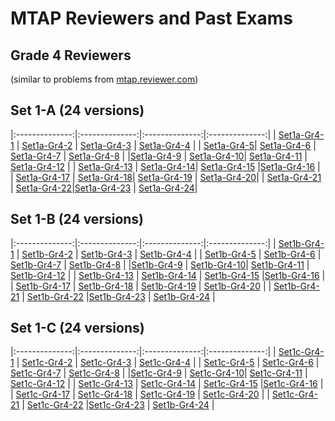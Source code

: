 # MTAP Reviewers and Past Exams
## Grade 4 Reviewers
(similar to problems from [mtap.reviewer.com](http://mtapreviewer.com/2014/02/27/grade-4-mtap-sample-problem-set-1/))


## Set 1-A (24 versions)

|:--------------:|:--------------:|:--------------:|:--------------:|
| [Set1a-Gr4-1](https://justineuro.github.io/mtap/gr4-1/mtapGr4RevSet1-2017-11-23-1.html) | [Set1a-Gr4-2](https://justineuro.github.io/mtap/gr4-1/mtapGr4RevSet1-2017-11-23-2.html) | [Set1a-Gr4-3](https://justineuro.github.io/mtap/gr4-1/mtapGr4RevSet1-2017-11-23-3.html) | [Set1a-Gr4-4](https://justineuro.github.io/mtap/gr4-1/mtapGr4RevSet1-2017-11-23-4.html) |
| [Set1a-Gr4-5](https://justineuro.github.io/mtap/gr4-1/mtapGr4RevSet1-2017-11-23-5.html)| [Set1a-Gr4-6](https://justineuro.github.io/mtap/gr4-1/mtapGr4RevSet1-2017-11-23-6.html)  | [Set1a-Gr4-7](https://justineuro.github.io/mtap/gr4-1/mtapGr4RevSet1-2017-11-23-7.html) | [Set1a-Gr4-8](https://justineuro.github.io/mtap/gr4-1/mtapGr4RevSet1-2017-11-23-8.html) |
|[Set1a-Gr4-9](https://justineuro.github.io/mtap/gr4-1/mtapGr4RevSet1-2017-11-23-9.html) | [Set1a-Gr4-10](https://justineuro.github.io/mtap/gr4-1/mtapGr4RevSet1-2017-11-23-10.html)| [Set1a-Gr4-11](https://justineuro.github.io/mtap/gr4-1/mtapGr4RevSet1-2017-11-23-11.html)  | [Set1a-Gr4-12](https://justineuro.github.io/mtap/gr4-1/mtapGr4RevSet1-2017-11-23-12.html) |
| [Set1a-Gr4-13](https://justineuro.github.io/mtap/gr4-1/mtapGr4RevSet1-2017-11-23-13.html) | [Set1a-Gr4-14](https://justineuro.github.io/mtap/gr4-1/mtapGr4RevSet1-2017-11-23-14.html)| [Set1a-Gr4-15](https://justineuro.github.io/mtap/gr4-1/mtapGr4RevSet1-2017-11-23-15.html) |[Set1a-Gr4-16](https://justineuro.github.io/mtap/gr4-1/mtapGr4RevSet1-2017-11-23-16.html) | 
| [Set1a-Gr4-17](https://justineuro.github.io/mtap/gr4-1/mtapGr4RevSet1-2017-11-23-17.html) | [Set1a-Gr4-18](https://justineuro.github.io/mtap/gr4-1/mtapGr4RevSet1-2017-11-23-18.html)| [Set1a-Gr4-19](https://justineuro.github.io/mtap/gr4-1/mtapGr4RevSet1-2017-11-23-19.html) | [Set1a-Gr4-20](https://justineuro.github.io/mtap/gr4-1/mtapGr4RevSet1-2017-11-23-20.html)| 
| [Set1a-Gr4-21](https://justineuro.github.io/mtap/gr4-1/mtapGr4RevSet1-2017-11-23-21.html) | [Set1a-Gr4-22](https://justineuro.github.io/mtap/gr4-1/mtapGr4RevSet1-2017-11-23-22.html)|[Set1a-Gr4-23](https://justineuro.github.io/mtap/gr4-1/mtapGr4RevSet1-2017-11-23-23.html) | 
[Set1a-Gr4-24](https://justineuro.github.io/mtap/gr4-1/mtapGr4RevSet1-2017-11-23-24.html)|



## Set 1-B (24 versions)

|:--------------:|:--------------:|:--------------:|:--------------:|
| [Set1b-Gr4-1](https://justineuro.github.io/mtap/gr4-2/mtapGr4RevSet1-2017-11-24-1.html) | [Set1b-Gr4-2](https://justineuro.github.io/mtap/gr4-2/mtapGr4RevSet1-2017-11-24-2.html) | [Set1b-Gr4-3](https://justineuro.github.io/mtap/gr4-2/mtapGr4RevSet1-2017-11-24-3.html) | [Set1b-Gr4-4](https://justineuro.github.io/mtap/gr4-2/mtapGr4RevSet1-2017-11-24-4.html) | 
| [Set1b-Gr4-5](https://justineuro.github.io/mtap/gr4-2/mtapGr4RevSet1-2017-11-24-5.html) | [Set1b-Gr4-6](https://justineuro.github.io/mtap/gr4-2/mtapGr4RevSet1-2017-11-24-6.html) | [Set1b-Gr4-7](https://justineuro.github.io/mtap/gr4-2/mtapGr4RevSet1-2017-11-24-7.html) | [Set1b-Gr4-8](https://justineuro.github.io/mtap/gr4-2/mtapGr4RevSet1-2017-11-24-8.html) |
|[Set1b-Gr4-9](https://justineuro.github.io/mtap/gr4-2/mtapGr4RevSet1-2017-11-24-9.html) | [Set1b-Gr4-10](https://justineuro.github.io/mtap/gr4-2/mtapGr4RevSet1-2017-11-24-10.html)| [Set1b-Gr4-11](https://justineuro.github.io/mtap/gr4-2/mtapGr4RevSet1-2017-11-24-11.html) | [Set1b-Gr4-12](https://justineuro.github.io/mtap/gr4-2/mtapGr4RevSet1-2017-11-24-12.html) | 
| [Set1b-Gr4-13](https://justineuro.github.io/mtap/gr4-2/mtapGr4RevSet1-2017-11-24-13.html) | [Set1b-Gr4-14](https://justineuro.github.io/mtap/gr4-2/mtapGr4RevSet1-2017-11-24-14.html) | [Set1b-Gr4-15](https://justineuro.github.io/mtap/gr4-2/mtapGr4RevSet1-2017-11-24-15.html) |[Set1b-Gr4-16](https://justineuro.github.io/mtap/gr4-2/mtapGr4RevSet1-2017-11-24-16.html) | 
| [Set1b-Gr4-17](https://justineuro.github.io/mtap/gr4-2/mtapGr4RevSet1-2017-11-24-17.html) | [Set1b-Gr4-18](https://justineuro.github.io/mtap/gr4-2/mtapGr4RevSet1-2017-11-24-18.html) | [Set1b-Gr4-19](https://justineuro.github.io/mtap/gr4-2/mtapGr4RevSet1-2017-11-24-19.html) | [Set1b-Gr4-20](https://justineuro.github.io/mtap/gr4-2/mtapGr4RevSet1-2017-11-24-20.html) | 
| [Set1b-Gr4-21](https://justineuro.github.io/mtap/gr4-2/mtapGr4RevSet1-2017-11-24-21.html) | [Set1b-Gr4-22](https://justineuro.github.io/mtap/gr4-2/mtapGr4RevSet1-2017-11-24-22.html) |[Set1b-Gr4-23](https://justineuro.github.io/mtap/gr4-2/mtapGr4RevSet1-2017-11-24-23.html) |
[Set1b-Gr4-24](https://justineuro.github.io/mtap/gr4-2/mtapGr4RevSet1-2017-11-24-24.html) |


## Set 1-C (24 versions)

|:--------------:|:--------------:|:--------------:|:--------------:|
| [Set1c-Gr4-1](https://justineuro.github.io/mtap/gr4-3/mtapGr4RevSet1-2017-11-25-1.html) | [Set1c-Gr4-2](https://justineuro.github.io/mtap/gr4-3/mtapGr4RevSet1-2017-11-25-2.html) | [Set1c-Gr4-3](https://justineuro.github.io/mtap/gr4-3/mtapGr4RevSet1-2017-11-25-3.html) | [Set1c-Gr4-4](https://justineuro.github.io/mtap/gr4-3/mtapGr4RevSet1-2017-11-25-4.html) | 
| [Set1c-Gr4-5](https://justineuro.github.io/mtap/gr4-3/mtapGr4RevSet1-2017-11-25-5.html) | [Set1c-Gr4-6](https://justineuro.github.io/mtap/gr4-3/mtapGr4RevSet1-2017-11-25-6.html) | [Set1c-Gr4-7](https://justineuro.github.io/mtap/gr4-3/mtapGr4RevSet1-2017-11-25-7.html) | [Set1c-Gr4-8](https://justineuro.github.io/mtap/gr4-3/mtapGr4RevSet1-2017-11-25-8.html) |
|[Set1c-Gr4-9](https://justineuro.github.io/mtap/gr4-3/mtapGr4RevSet1-2017-11-25-9.html) | [Set1c-Gr4-10](https://justineuro.github.io/mtap/gr4-3/mtapGr4RevSet1-2017-11-25-10.html)| [Set1c-Gr4-11](https://justineuro.github.io/mtap/gr4-3/mtapGr4RevSet1-2017-11-25-11.html) | [Set1c-Gr4-12](https://justineuro.github.io/mtap/gr4-3/mtapGr4RevSet1-2017-11-25-12.html) | 
| [Set1c-Gr4-13](https://justineuro.github.io/mtap/gr4-3/mtapGr4RevSet1-2017-11-25-13.html) | [Set1c-Gr4-14](https://justineuro.github.io/mtap/gr4-3/mtapGr4RevSet1-2017-11-25-14.html) | [Set1c-Gr4-15](https://justineuro.github.io/mtap/gr4-3/mtapGr4RevSet1-2017-11-25-15.html) |[Set1c-Gr4-16](https://justineuro.github.io/mtap/gr4-3/mtapGr4RevSet1-2017-11-25-16.html) | 
| [Set1c-Gr4-17](https://justineuro.github.io/mtap/gr4-3/mtapGr4RevSet1-2017-11-25-17.html) | [Set1c-Gr4-18](https://justineuro.github.io/mtap/gr4-3/mtapGr4RevSet1-2017-11-25-18.html) | [Set1c-Gr4-19](https://justineuro.github.io/mtap/gr4-3/mtapGr4RevSet1-2017-11-25-19.html) | [Set1c-Gr4-20](https://justineuro.github.io/mtap/gr4-3/mtapGr4RevSet1-2017-11-25-20.html) | 
| [Set1c-Gr4-21](https://justineuro.github.io/mtap/gr4-3/mtapGr4RevSet1-2017-11-25-21.html) | [Set1c-Gr4-22](https://justineuro.github.io/mtap/gr4-3/mtapGr4RevSet1-2017-11-25-22.html) |[Set1c-Gr4-23](https://justineuro.github.io/mtap/gr4-3/mtapGr4RevSet1-2017-11-25-23.html) |
[Set1b-Gr4-24](https://justineuro.github.io/mtap/gr4-3/mtapGr4RevSet1-2017-11-25-24.html) |
